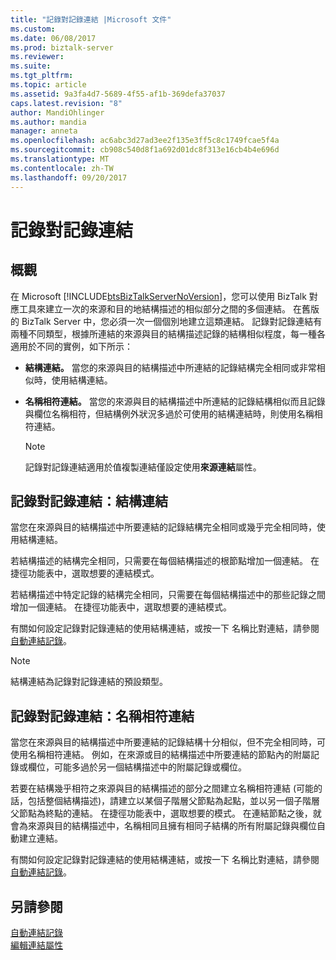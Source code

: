 ```yaml
---
title: "記錄對記錄連結 |Microsoft 文件"
ms.custom: 
ms.date: 06/08/2017
ms.prod: biztalk-server
ms.reviewer: 
ms.suite: 
ms.tgt_pltfrm: 
ms.topic: article
ms.assetid: 9a3fa4d7-5689-4f55-af1b-369defa37037
caps.latest.revision: "8"
author: MandiOhlinger
ms.author: mandia
manager: anneta
ms.openlocfilehash: ac6abc3d27ad3ee2f135e3ff5c8c1749fcae5f4a
ms.sourcegitcommit: cb908c540d8f1a692d01dc8f313e16cb4b4e696d
ms.translationtype: MT
ms.contentlocale: zh-TW
ms.lasthandoff: 09/20/2017
---
```

# <a name="record-to-record-linking"></a>記錄對記錄連結

## <a name="overview"></a>概觀
在 Microsoft [!INCLUDE[btsBizTalkServerNoVersion](../includes/btsbiztalkservernoversion-md.md)]，您可以使用 BizTalk 對應工具來建立一次的來源和目的地結構描述的相似部分之間的多個連結。 在舊版的 BizTalk Server 中，您必須一次一個個別地建立這類連結。 記錄對記錄連結有兩種不同類型，根據所連結的來源與目的結構描述記錄的結構相似程度，每一種各適用於不同的實例，如下所示：  
  
-   **結構連結。** 當您的來源與目的結構描述中所連結的記錄結構完全相同或非常相似時，使用結構連結。  
  
-   **名稱相符連結。** 當您的來源與目的結構描述中所連結的記錄結構相似而且記錄與欄位名稱相符，但結構例外狀況多過於可使用的結構連結時，則使用名稱相符連結。  
  
    > [!NOTE]
    >  記錄對記錄連結適用於值複製連結僅設定使用**來源連結**屬性。  
  
## <a name="record-to-record-linking-structure-links"></a>記錄對記錄連結：結構連結  
 當您在來源與目的結構描述中所要連結的記錄結構完全相同或幾乎完全相同時，使用結構連結。  
  
 若結構描述的結構完全相同，只需要在每個結構描述的根節點增加一個連結。 在捷徑功能表中，選取想要的連結模式。  
  
 若結構描述中特定記錄的結構完全相同，只需要在每個結構描述中的那些記錄之間增加一個連結。 在捷徑功能表中，選取想要的連結模式。  
  
 有關如何設定記錄對記錄連結的使用結構連結，或按一下 名稱比對連結，請參閱[自動連結記錄](../core/how-to-link-records-automatically.md)。  
  
> [!NOTE]
>  結構連結為記錄對記錄連結的預設類型。  
  
## <a name="record-to-record-linking-name-matching-links"></a>記錄對記錄連結：名稱相符連結  
 當您在來源與目的結構描述中所要連結的記錄結構十分相似，但不完全相同時，可使用名稱相符連結。 例如，在來源或目的結構描述中所要連結的節點內的附屬記錄或欄位，可能多過於另一個結構描述中的附屬記錄或欄位。  
  
 若要在結構幾乎相符之來源與目的結構描述的部分之間建立名稱相符連結 (可能的話，包括整個結構描述)，請建立以某個子階層父節點為起點，並以另一個子階層父節點為終點的連結。 在捷徑功能表中，選取想要的模式。 在連結節點之後，就會為來源與目的結構描述中，名稱相同且擁有相同子結構的所有附屬記錄與欄位自動建立連結。  
  
 有關如何設定記錄對記錄連結的使用結構連結，或按一下 名稱比對連結，請參閱[自動連結記錄](../core/how-to-link-records-automatically.md)。  
  
## <a name="see-also"></a>另請參閱  
 [自動連結記錄](../core/how-to-link-records-automatically.md)   
 [編輯連結屬性](../core/how-to-edit-link-properties.md)